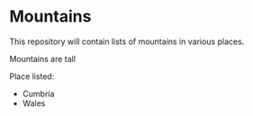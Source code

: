 Mountains
=========

This repository will contain lists of mountains in various places.

Mountains are tall

Place listed:

* Cumbria
* Wales
